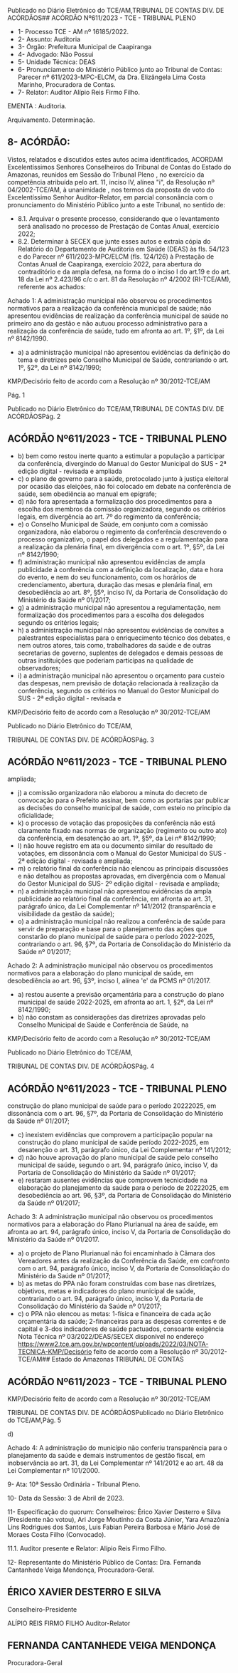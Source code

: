 Publicado  no  Diário  Eletrônico do TCE/AM,TRIBUNAL DE CONTAS DIV. DE ACÓRDÃOS## ACÓRDÃO Nº611/2023 - TCE - TRIBUNAL PLENO

- 1- Processo TCE - AM nº 16185/2022.
- 2- Assunto: Auditoria
- 3- Órgão: Prefeitura Municipal de Caapiranga
- 4- Advogado: Não Possui
- 5- Unidade Técnica: DEAS
- 6- Pronunciamento  do  Ministério  Público  junto  ao  Tribunal  de  Contas: Parecer  nº 611/2023-MPC-ELCM,  da  Dra.  Elizângela  Lima  Costa  Marinho,  Procuradora  de Contas.
- 7- Relator: Auditor Alípio Reis Firmo Filho.

EMENTA : Auditoria.

Arquivamento. Determinação.

## 8- ACÓRDÃO:

Vistos,  relatados  e  discutidos  estes  autos  acima  identificados, ACORDAM Excelentíssimos Senhores Conselheiros do Tribunal de Contas do Estado do Amazonas, reunidos em Sessão do Tribunal Pleno , no exercício da competência atribuída pelo art. 11, inciso IV, alínea "i", da Resolução nº 04/2002-TCE/AM, à unanimidade ,  nos termos da proposta de voto do Excelentíssimo Senhor Auditor-Relator, em parcial consonância com o pronunciamento do Ministério Público junto a este Tribunal, no sentido de:

- 8.1. Arquivar o presente processo, considerando que o levantamento será analisado no processo de Prestação de Contas Anual, exercício 2022;
- 8.2. Determinar à  SECEX  que  junte  esses  autos  e  extraia  cópia  do Relatório  do  Departamento  de  Auditoria  em  Saúde  (DEAS)  às  fls. 54/123 e do Parecer nº 611/2023-MPC/ELCM (fls. 124/126) à Prestação  de  Contas  Anual  de  Caapiranga,  exercício  2022,  para abertura do contraditório e da ampla defesa, na forma do o inciso I do art.19  e  do  art.  18  da  Lei  nº  2.423/96  c/c  o  art.  81  da  Resolução  nº 4/2002 (RI-TCE/AM), referente aos achados:

Achado 1: A administração municipal não observou os procedimentos normativos para a realização da conferência municipal de saúde; não apresentou  evidências  de  realização  da  conferência  municipal  de saúde no primeiro ano da gestão e não autuou processo administrativo para a realização da conferência de saúde, tudo em afronta ao art. 1º, §1º, da Lei nº 8142/1990.

- a) a administração municipal não apresentou evidências da definição  do  tema  e  diretrizes  pelo  Conselho  Municipal  de Saúde, contrariando o art. 1º, §2º, da Lei nº 8142/1990;

KMP/Decisório feito de acordo com a Resolução nº 30/2012-TCE/AM

Pág. 1

Publicado  no  Diário  Eletrônico do TCE/AM,TRIBUNAL DE CONTAS DIV. DE ACÓRDÃOSPág. 2

## ACÓRDÃO Nº611/2023 - TCE - TRIBUNAL PLENO

- b) bem como  restou  inerte  quanto  a  estimular  a  população  a participar da  conferência,  divergindo  do  Manual  do  Gestor Municipal do SUS - 2ª edição digital - revisada e ampliada
- c) o  plano  de  governo  para  a  saúde,  protocolado  junto  à  justiça eleitoral por ocasião das eleições, não foi colocado em debate na  conferência  de  saúde,  sem  obediência  ao  manual  em epígrafe;
- d) não fora apresentada a formalização dos procedimentos para a escolha  dos  membros  da  comissão  organizadora,  segundo  os critérios  legais,  em  divergência  ao  art.  7º  do  regimento  da conferência;
- e) o Conselho Municipal de Saúde, em conjunto com a comissão organizadora, não elaborou o regimento da conferência descrevendo o processo organizativo, o papel dos delegados e a  regulamentação  para  a  realização  da  plenária  final,  em divergência com o art. 1º, §5º, da Lei nº 8142/1990;
- f) administração  municipal  não  apresentou  evidências  de  ampla publicidade à conferência com a definição da localização, data e hora do evento, e nem do seu funcionamento, com os horários de  credenciamento,  abertura,  duração  das  mesas  e  plenária final, em desobediência ao art. 8º, §5º, inciso IV, da Portaria de Consolidação do Ministério da Saúde nº 01/2017;
- g) a  administração  municipal  não  apresentou  a  regulamentação, nem  formalização  dos  procedimentos  para  a  escolha  dos delegados segundo os critérios legais;
- h) a administração municipal não apresentou evidências de convites  a  palestrantes  especialistas  para  o  enriquecimento técnico dos debates, e nem outros atores, tais como, trabalhadores  da  saúde  e  de  outras  secretarias  de  governo, suplentes de delegados e demais pessoas de outras instituições que poderiam participas na qualidade de observadores;
- i) a  administração  municipal  não  apresentou  o  orçamento  para custeio das despesas, nem previsão de dotação relacionada à realização  da  conferência,  segundo  os  critérios  no  Manual  do Gestor  Municipal  do  SUS  -  2ª  edição  digital  -  revisada  e

KMP/Decisório feito de acordo com a Resolução nº 30/2012-TCE/AM

Publicado  no  Diário  Eletrônico do TCE/AM,

TRIBUNAL DE CONTAS DIV. DE ACÓRDÃOSPág. 3

## ACÓRDÃO Nº611/2023 - TCE - TRIBUNAL PLENO

ampliada;

- j) a comissão organizadora não elaborou a minuta do decreto de convocação para o Prefeito assinar, bem como as portarias par publicar  as  decisões  do  conselho  municipal  de  saúde,  com esteio no princípio da oficialidade;
- k) o processo de votação das proposições da conferência não está claramente  fixado  nas  normas  de  organização  (regimento  ou outro ato) da conferência, em desatenção ao art. 1º, §5º, da Lei nº 8142/1990;
- l) não houve registro em ata ou documento similar do resultado de votações,  em  dissonância  com  o  Manual  do  Gestor  Municipal do SUS - 2ª edição digital - revisada e ampliada;
- m)  o relatório final da  conferência  não  elencou  as  principais discussões e não detalhou as propostas aprovadas, em divergência  com  o  Manual  do  Gestor  Municipal  do  SUS-  2º edição digital - revisada e ampliada;
- n) a administração municipal não apresentou evidências da ampla publicidade ao relatório final da conferência, em afronta ao art. 31, parágrafo único, da Lei Complementar nº 141/2012 (transparência e visibilidade da gestão da saúde);
- o) a administração municipal não realizou a conferência de saúde para  servir  de  preparação  e  base  para  o  planejamento  das ações  que  constarão  do  plano  municipal  de  saúde  para  o período 2022-2025, contrariando o art. 96, §7º, da Portaria de Consolidação do Ministério da Saúde nº 01/2017;

Achado 2: A administração municipal não observou os procedimentos normativos  para  a  elaboração  do  plano  municipal  de  saúde,  em desobediência ao art. 96, §3º, inciso I, alínea 'e' da PCMS nº 01/2017.

- a) restou  ausente  a  previsão  orçamentária  para  a  construção  do plano municipal de saúde 2022-2025, em afronta ao art. 1, §2º, da Lei nº 8142/1990;
- b) não  constam  as  considerações  das  diretrizes  aprovadas  pelo Conselho  Municipal  de  Saúde  e  Conferência  de  Saúde,  na

KMP/Decisório feito de acordo com a Resolução nº 30/2012-TCE/AM

Publicado  no  Diário  Eletrônico do TCE/AM,

TRIBUNAL DE CONTAS DIV. DE ACÓRDÃOSPág. 4

## ACÓRDÃO Nº611/2023 - TCE - TRIBUNAL PLENO

construção do plano municipal de saúde para o período 20222025,  em  dissonância  com  o  art.  96,  §7º,  da  Portaria  de Consolidação do Ministério da Saúde nº 01/2017;

- c) inexistem evidências que comprovem a participação popular na construção do plano municipal de saúde período 2022-2025, em desatenção o art. 31, parágrafo único, da Lei Complementar nº 141/2012;
- d) não  houve  aprovação  do  plano  municipal de saúde  pelo conselho  municipal  de  saúde,  segundo  o  art.  94,  parágrafo único,  inciso  V,  da  Portaria  de  Consolidação  do  Ministério  da Saúde nº 01/2017;
- e) restaram  ausentes  evidências  que  comprovem  tecnicidade  na elaboração do planejamento da saúde para o período de 20222025, em  desobediência  ao  art. 96, §3º, da Portaria de Consolidação do Ministério da Saúde nº 01/2017;

Achado 3: A administração municipal não observou os procedimentos normativos para a elaboração do Plano Plurianual na área de saúde, em  afronta  ao  art.  94,  parágrafo  único,  inciso  V,  da  Portaria  de Consolidação do Ministério da Saúde nº 01/2017.

- a) o  projeto  de  Plano  Plurianual  não  foi  encaminhado  à  Câmara dos Vereadores antes da realização da Conferência da Saúde, em  confronto  com  o  art.  94,  parágrafo  único,  inciso  V,  da Portaria de Consolidação do Ministério da Saúde nº 01/2017;
- b) as metas  do  PPA  não  foram  construídas  com  base  nas diretrizes, objetivos, metas e indicadores do plano municipal de saúde,  contrariando  o  art.  94,  parágrafo  único,  inciso  V,  da Portaria de Consolidação do Ministério da Saúde nº 01/2017;
- c) o PPA não elencou as metas: 1-física e financeira de cada ação orçamentária da saúde; 2-financeiras para as despesas correntes e de capital e 3-dos indicadores de saúde pactuados, consoante  exigência  Nota  Técnica  nº  03/2022/DEAS/SECEX disponível no endereço https://www2.tce.am.gov.br/wpcontent/uploads/2022/03/NOTA-TECNICA-KMP/Decisório feito de acordo com a Resolução nº 30/2012-TCE/AM## Estado do Amazonas TRIBUNAL DE CONTAS

## ACÓRDÃO Nº611/2023 - TCE - TRIBUNAL PLENO

KMP/Decisório feito de acordo com a Resolução nº 30/2012-TCE/AM

TRIBUNAL DE CONTAS DIV. DE ACÓRDÃOSPublicado  no  Diário  Eletrônico do TCE/AM,Pág. 5

d)

Achado  4: A  administração  do  município  não  conferiu  transparência para o planejamento da saúde e demais instrumentos de gestão fiscal, em inobservância ao art. 31, da Lei Complementar nº 141/2012 e ao art. 48 da Lei Complementar nº 101/2000.

9- Ata: 10ª Sessão Ordinária - Tribunal Pleno.

10-  Data da Sessão: 3 de Abril de 2023.

11-  Especificação do quorum: Conselheiros: Érico Xavier Desterro e Silva (Presidente não votou), Ari Jorge Moutinho da Costa Júnior, Yara Amazônia Lins Rodrigues dos Santos, Luis Fabian Pereira Barbosa e Mário José de Moraes Costa Filho (Convocado).

11.1. Auditor presente e Relator: Alípio Reis Firmo Filho.

12-  Representante do Ministério Público de Contas: Dra. Fernanda Cantanhede Veiga Mendonça, Procuradora-Geral.

## ÉRICO XAVIER DESTERRO E SILVA

Conselheiro-Presidente

ALÍPIO REIS FIRMO FILHO Auditor-Relator

## FERNANDA CANTANHEDE VEIGA MENDONÇA

Procuradora-Geral